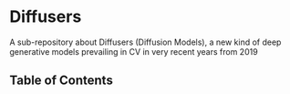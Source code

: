 # Diffusers

A sub-repository about Diffusers (Diffusion Models), a new kind of deep generative models prevailing in CV in very recent years from 2019



## Table of Contents